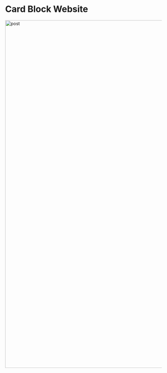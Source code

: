 # Card Block Website
<img width="1120" alt="post" src="https://user-images.githubusercontent.com/54496175/223212241-19fb75b3-6b38-4dde-a762-1d75b9fb92ee.png">
